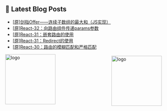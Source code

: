 ## 📕 Latest Blog Posts

<!-- BLOG-POST-LIST:START -->
- [[原]剑指Offer——连续子数组的最大和（JS实现）](https://blog.csdn.net/sinat_41696687/article/details/115660432)
- [[原]React-32：向路由组件传递params参数](https://blog.csdn.net/sinat_41696687/article/details/115645792)
- [[原]React-31：嵌套路由的使用](https://blog.csdn.net/sinat_41696687/article/details/115642473)
- [[原]React-31：Redirect的使用](https://blog.csdn.net/sinat_41696687/article/details/115630984)
- [[原]React-30：路由的模糊匹配和严格匹配](https://blog.csdn.net/sinat_41696687/article/details/115625469)
<!-- BLOG-POST-LIST:END -->
<img src="https://github-readme-stats.vercel.app/api?username=qq1120637483&show_icons=true" alt="logo" height="160" align="right" style="margin: 5px; margin-bottom: 20px;" />

<img src="https://github-profile-trophy.vercel.app/?username=qq1120637483&theme=flat&column=7" alt="logo" height="160" align="center" style="margin: auto; margin-bottom: 20px;" />


<!--
**qq1120637483/qq1120637483** is a ✨ _special_ ✨ repository because its `README.md` (this file) appears on your GitHub profile.

Here are some ideas to get you started:

- 🔭 I’m currently working on ...
- 🌱 I’m currently learning ...
- 👯 I’m looking to collaborate on ...
- 🤔 I’m looking for help with ...
- 💬 Ask me about ...
- 📫 How to reach me: ...
- 😄 Pronouns: ...
- ⚡ Fun fact: ...
-->
